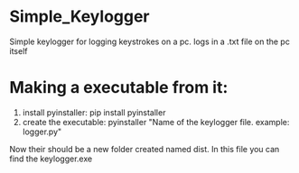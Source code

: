 # Simple_Keylogger
Simple keylogger for logging keystrokes on a pc. logs in a .txt file on the pc itself

# Making a executable from it:
1. install pyinstaller: pip install pyinstaller
2. create the executable: pyinstaller "Name of the keylogger file. example: logger.py"

Now their should be a new folder created named dist. In this file you can find the keylogger.exe
